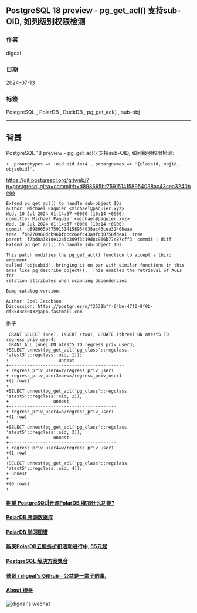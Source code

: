 ## PostgreSQL 18 preview - pg_get_acl() 支持sub-OID, 如列级别权限检测  
                                            
### 作者                
digoal                
                       
### 日期                     
2024-07-13                
                    
### 标签                  
PostgreSQL , PolarDB , DuckDB , pg_get_acl() , sub-obj    
                                           
----                    
                                  
## 背景   
PostgreSQL 18 preview - pg_get_acl() 支持sub-OID, 如列级别权限检测:  
```  
+  proargtypes => 'oid oid int4', proargnames => '{classid, objid, objsubid}',    
```  
  
https://git.postgresql.org/gitweb/?p=postgresql.git;a=commit;h=d898665bf7591514158954038ac43cea3240beaa  
```  
Extend pg_get_acl() to handle sub-object IDs  
author  Michael Paquier <michael@paquier.xyz>   
Wed, 10 Jul 2024 01:14:37 +0000 (10:14 +0900)  
committer Michael Paquier <michael@paquier.xyz>   
Wed, 10 Jul 2024 01:14:37 +0000 (10:14 +0900)  
commit  d898665bf7591514158954038ac43cea3240beaa  
tree  fbb770968dcb96bfcccc6efc43a9fc30750fdea1  tree  
parent  f7bd0a381de12a5c309f3c19d8c966b77e87cff3  commit | diff  
Extend pg_get_acl() to handle sub-object IDs  
  
This patch modifies the pg_get_acl() function to accept a third argument  
called "objsubid", bringing it on par with similar functions in this  
area like pg_describe_object().  This enables the retrieval of ACLs for  
relation attributes when scanning dependencies.  
  
Bump catalog version.  
  
Author: Joel Jacobson  
Discussion: https://postgr.es/m/f2539bff-64be-47f0-9f0b-df85d3cc0432@app.fastmail.com    
```  
  
例子  
```  
 GRANT SELECT (one), INSERT (two), UPDATE (three) ON atest5 TO regress_priv_user4;  
 GRANT ALL (one) ON atest5 TO regress_priv_user3;  
+SELECT unnest(pg_get_acl('pg_class'::regclass, 'atest5'::regclass::oid, 1));  
+                   unnest                     
+--------------------------------------------  
+ regress_priv_user4=r/regress_priv_user1  
+ regress_priv_user3=arwx/regress_priv_user1  
+(2 rows)  
+  
+SELECT unnest(pg_get_acl('pg_class'::regclass, 'atest5'::regclass::oid, 2));  
+                 unnest                    
+-----------------------------------------  
+ regress_priv_user4=a/regress_priv_user1  
+(1 row)  
+  
+SELECT unnest(pg_get_acl('pg_class'::regclass, 'atest5'::regclass::oid, 3));  
+                 unnest                    
+-----------------------------------------  
+ regress_priv_user4=w/regress_priv_user1  
+(1 row)  
+  
+SELECT unnest(pg_get_acl('pg_class'::regclass, 'atest5'::regclass::oid, 4));  
+ unnest   
+--------  
+(0 rows)  
+  
```  
    
  
#### [期望 PostgreSQL|开源PolarDB 增加什么功能?](https://github.com/digoal/blog/issues/76 "269ac3d1c492e938c0191101c7238216")
  
  
#### [PolarDB 开源数据库](https://openpolardb.com/home "57258f76c37864c6e6d23383d05714ea")
  
  
#### [PolarDB 学习图谱](https://www.aliyun.com/database/openpolardb/activity "8642f60e04ed0c814bf9cb9677976bd4")
  
  
#### [购买PolarDB云服务折扣活动进行中, 55元起](https://www.aliyun.com/activity/new/polardb-yunparter?userCode=bsb3t4al "e0495c413bedacabb75ff1e880be465a")
  
  
#### [PostgreSQL 解决方案集合](../201706/20170601_02.md "40cff096e9ed7122c512b35d8561d9c8")
  
  
#### [德哥 / digoal's Github - 公益是一辈子的事.](https://github.com/digoal/blog/blob/master/README.md "22709685feb7cab07d30f30387f0a9ae")
  
  
#### [About 德哥](https://github.com/digoal/blog/blob/master/me/readme.md "a37735981e7704886ffd590565582dd0")
  
  
![digoal's wechat](../pic/digoal_weixin.jpg "f7ad92eeba24523fd47a6e1a0e691b59")
  
